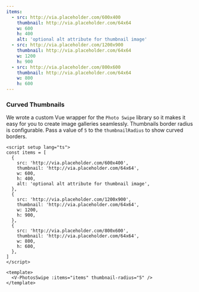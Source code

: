 ```yaml
---
items:
  - src: http://via.placeholder.com/600x400
    thumbnail: http://via.placeholder.com/64x64
    w: 600
    h: 400
    alt: 'optional alt attribute for thumbnail image'
  - src: http://via.placeholder.com/1200x900
    thumbnail: http://via.placeholder.com/64x64
    w: 1200
    h: 900
  - src: http://via.placeholder.com/800x600
    thumbnail: http://via.placeholder.com/64x64
    w: 800
    h: 600
---
```


### Curved Thumbnails

We wrote a custom Vue wrapper for the `Photo Swipe` library so it makes it easy
for you to create image galleries seamlessly. Thumbnails border radius is
configurable. Pass a value of `5` to the `thumbnailRadius` to show curved
borders.

<!--code-->

```vue
<script setup lang="ts">
const items = [
  {
    src: 'http://via.placeholder.com/600x400',
    thumbnail: 'http://via.placeholder.com/64x64',
    w: 600,
    h: 400,
    alt: 'optional alt attribute for thumbnail image',
  },
  {
    src: 'http://via.placeholder.com/1200x900',
    thumbnail: 'http://via.placeholder.com/64x64',
    w: 1200,
    h: 900,
  },
  {
    src: 'http://via.placeholder.com/800x600',
    thumbnail: 'http://via.placeholder.com/64x64',
    w: 800,
    h: 600,
  },
]
</script>

<template>
  <V-PhotosSwipe :items="items" thumbnail-radius="5" />
</template>
```

<!--/code-->

<!--example-->

<V-PhotosSwipe :items="frontmatter.items" thumbnailRadius="5" />

<!--/example-->
